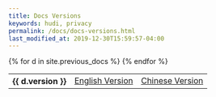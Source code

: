 ```yaml
---
title: Docs Versions
keywords: hudi, privacy
permalink: /docs/docs-versions.html
last_modified_at: 2019-12-30T15:59:57-04:00
---
```


<table>
    <tbody>
      {% for d in site.previous_docs %}
        <tr>
             <th style="background-color: white !important;">{{ d.version }}</th>
            <td><a href="{{ d.en }}">English Version</a></td>
            <td><a href="{{ d.cn }}">Chinese Version</a></td>
        </tr>
      {% endfor %}
    </tbody>
</table>
